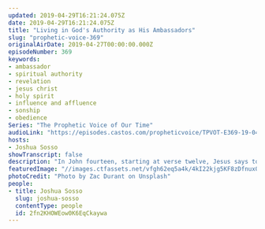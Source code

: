 ```yaml
---
updated: 2019-04-29T16:21:24.075Z
date: 2019-04-29T16:21:24.075Z
title: "Living in God's Authority as His Ambassadors"
slug: "prophetic-voice-369"
originalAirDate: 2019-04-27T00:00:00.000Z
episodeNumber: 369
keywords:
- ambassador
- spiritual authority
- revelation
- jesus christ
- holy spirit
- influence and affluence
- sonship
- obedience
Series: "The Prophetic Voice of Our Time"
audioLink: "https://episodes.castos.com/propheticvoice/TPVOT-E369-19-04-27-28-Living-in-God-s-Authority-as-His-Ambassadors.mp3"
hosts:
- Joshua Sosso
showTranscript: false
description: "In John fourteen, starting at verse twelve, Jesus says to his disciples, “Very truly I tell you, whoever believes in me will do the works that I have been doing and they will do even greater things than these because I am going to the Father and I will do whatever you ask in my name so that the Father may be glorified in the Son. You may ask me for anything in my name and I will do it.” So we have to take on that mindset that not only can we do the same that Jesus did but he expects us to do even greater than he did. Now that’s truly a revelation that sometimes can be hard to deal with in our own flesh and our own mind, “God, how am I supposed to do even greater than Jesus?” right? Cause Jesus is perfect. But because of the sacrifice...  "
featuredImage: "//images.ctfassets.net/vfgh62eq5a4k/4kI22kjg5KF8zDfnux0Blj/f06464fc510536d91afb7eb240a10e83/zac-durant-302752-unsplash.jpg"
photoCredit: "Photo by Zac Durant on Unsplash"
people:
- title: Joshua Sosso
  slug: joshua-sosso
  contentType: people
  id: 2fn2KHOWEow0K6EqCkaywa
---
```

